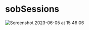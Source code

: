 # sobSessions

![Screenshot 2023-06-05 at 15 46 06](https://github.com/fac27/sobSessions/assets/114364165/7df36e53-7120-4e9f-91be-a4a028a3d942)
